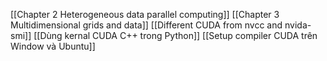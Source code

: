 [[Chapter 2 Heterogeneous data parallel computing]]
[[Chapter 3 Multidimensional grids and  data]]
[[Different CUDA from nvcc and nvida-smi]]
[[Dùng kernal CUDA C++ trong Python]]
[[Setup compiler CUDA trên Window và Ubuntu]]
